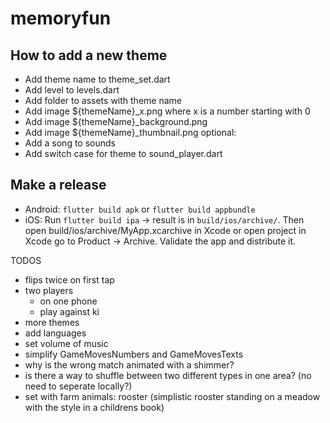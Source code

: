 # memoryfun

## How to add a new theme
* Add theme name to theme_set.dart
* Add level to levels.dart
* Add folder to assets with theme name
* Add image ${themeName}_x.png where x is a number starting with 0
* Add image ${themeName}_background.png
* Add image ${themeName}_thumbnail.png
optional:
* Add a song to sounds
* Add switch case for theme to sound_player.dart

## Make a release
* Android: `flutter build apk` or `flutter build appbundle`
* iOS: Run `flutter build ipa` -> result is in `build/ios/archive/`.
 Then open build/ios/archive/MyApp.xcarchive in Xcode or open project in Xcode go to Product -> Archive. 
 Validate the app and distribute it.

TODOS
 - flips twice on first tap
 - two players
    - on one phone
    - play against ki
 - more themes
 - add languages
 - set volume of music
 - simplify GameMovesNumbers and GameMovesTexts
 - why is the wrong match animated with a shimmer?
 - is there a way to shuffle between two different types in one area? (no need to seperate locally?)
 - set with farm animals:  rooster (simplistic rooster standing on a meadow with the style in a childrens book)